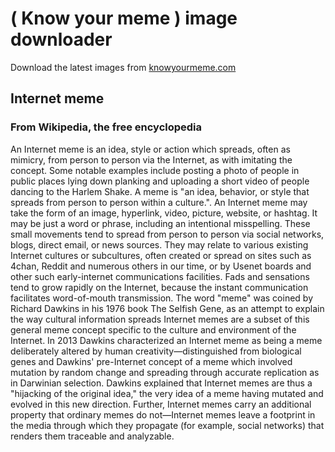 # ( Know your meme ) image downloader 

Download the latest images from  [knowyourmeme.com](http://knowyourmeme.com/photos.rss )
## Internet meme
### From Wikipedia, the free encyclopedia
An Internet meme is an idea, style or action which spreads, often as mimicry, from person to person via the Internet, as with imitating the concept. Some notable examples include posting a photo of people in public places lying down planking and uploading a short video of people dancing to the Harlem Shake.
A meme is "an idea, behavior, or style that spreads from person to person within a culture.". An Internet meme may take the form of an image, hyperlink, video, picture, website, or hashtag. It may be just a word or phrase, including an intentional misspelling. These small movements tend to spread from person to person via social networks, blogs, direct email, or news sources. They may relate to various existing Internet cultures or subcultures, often created or spread on sites such as 4chan, Reddit and numerous others in our time, or by Usenet boards and other such early-internet communications facilities. Fads and sensations tend to grow rapidly on the Internet, because the instant communication facilitates word-of-mouth transmission.
The word "meme" was coined by Richard Dawkins in his 1976 book The Selfish Gene, as an attempt to explain the way cultural information spreads Internet memes are a subset of this general meme concept specific to the culture and environment of the Internet. In 2013 Dawkins characterized an Internet meme as being a meme deliberately altered by human creativity—distinguished from biological genes and Dawkins' pre-Internet concept of a meme which involved mutation by random change and spreading through accurate replication as in Darwinian selection. Dawkins explained that Internet memes are thus a "hijacking of the original idea," the very idea of a meme having mutated and evolved in this new direction. Further, Internet memes carry an additional property that ordinary memes do not—Internet memes leave a footprint in the media through which they propagate (for example, social networks) that renders them traceable and analyzable.
